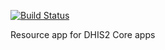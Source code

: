 [![Build Status](https://travis-ci.com/dhis2/core-resource-app.svg)](https://travis-ci.com/dhis2/core-resource-app)

Resource app for DHIS2 Core apps
